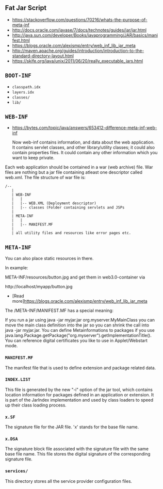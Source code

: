 Fat Jar Script
--------------

 * <https://stackoverflow.com/questions/70216/whats-the-purpose-of-meta-inf>
 * <http://docs.oracle.com/javase/7/docs/technotes/guides/jar/jar.html>
 * <http://java.sun.com/developer/Books/javaprogramming/JAR/basics/manifest.html>
 * <https://blogs.oracle.com/alexismp/entry/web_inf_lib_jar_meta>
 * <http://maven.apache.org/guides/introduction/introduction-to-the-standard-directory-layout.html>
 * <https://skife.org/java/unix/2011/06/20/really_executable_jars.html>

## `BOOT-INF`

 * `classpath.idx`
 * `layers.idx`
 * `classes/`
 * `lib/`

## `WEB-INF`

 * <https://bytes.com/topic/java/answers/653412-difference-meta-inf-web-inf>

     Now web-inf contains information, and data about the web application. It contains servlet classes, and other library/utility classes; it could also contain properties files. It could contain any other information which you want to keep private.

Each web application should be contained in a war (web archive) file. War files are nothing but a jar file containing atleast one descriptor called web.xml. The file structure of war file is:

```
/--
   |
   | WEB-INF
   |   |
   |   |-- WEB.XML (Deployment descriptor)
   |   |-- classes (Folder containing servlets and JSPs
   |
   | META-INF
   |   |
   |   |-- MANIFEST.MF
   |
   | all utility files and resources like error pages etc.
```


## `META-INF`

You can also place static resources in there.

In example:

META-INF/resources/button.jpg 
and get them in web3.0-container via

http://localhost/myapp/button.jpg

 * [Read more]<https://blogs.oracle.com/alexismp/entry/web_inf_lib_jar_meta>

The /META-INF/MANIFEST.MF has a special meaning:

If you run a jar using java -jar myjar.jar org.myserver.MyMainClass you can move the main class definition into the jar so you can shrink the call into java -jar myjar.jar.
You can define Metainformations to packages if you use java.lang.Package.getPackage("org.myserver").getImplementationTitle().
You can reference digital certificates you like to use in Applet/Webstart mode.

### `MANIFEST.MF`

The manifest file that is used to define extension and package related data.

### `INDEX.LIST`

This file is generated by the new "-i" option of the jar tool, which
contains location information for packages defined in an application
or extension. It is part of the JarIndex implementation and used
by class loaders to speed up their class loading process.

### `x.SF`
The signature file for the JAR file. 'x' stands for the base file name.

### `x.DSA`

The signature block file associated with the signature file with
the same base file name. This file stores the digital signature of
the corresponding signature file.

### `services/`

This directory stores all the service provider configuration files.

